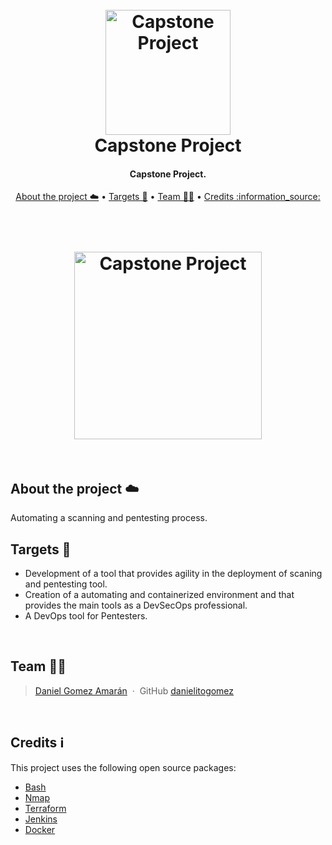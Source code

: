 <h1 align="center">
  <br>
  <a href="https://github.com/capstone-project-cybersecurity"><img src="https://encrypted-tbn0.gstatic.com/images?q=tbn:ANd9GcTSVD1pRm1P30eaADjBv7arCTyrs1a109ssBw&usqp=CAU" alt="Capstone Project" width="200"></a>
  <br>
  Capstone Project
  <br>
</h1>

<h4 align="center">Capstone Project.</h4>

<p align="center">
  <a href="#about">About the project ☁️</a> •
  <a href="#targets">Targets 🎯</a> •
  <a href="#team">Team 👨‍💻</a> •
  <a href="#credits">Credits :information_source:</a>
</p>

<h1 align="center">
  <br>
  <a href="https://github.com/capstone-project-cybersecurity"><img src="https://encrypted-tbn0.gstatic.com/images?q=tbn:ANd9GcSLjJ559qKeZ2NdvSMWcc9Rjpw1QEg5E3I3tg&usqp=CAU" alt="Capstone Project" width="300"></a>
  <br>
</h1>
<br id="about">

## About the project ☁️
Automating a scanning and pentesting process.
<br id="targets">

## Targets 🎯
* Development of a tool that provides agility in the deployment of scaning and pentesting tool.
* Creation of a automating and containerized environment and that provides the main tools as a DevSecOps professional.
* A DevOps tool for Pentesters.
<br id="team">

## Team 👨‍💻
> [Daniel Gomez Amarán](https://danielitogomez.github.io/) &nbsp;&middot;&nbsp;
> GitHub [danielitogomez](https://github.com/danielitogomez)

<br id="credits">

## Credits :information_source:

This project uses the following open source packages:

- [Bash](https://www.gnu.org/software/bash/)
- [Nmap](https://nmap.org/)
- [Terraform](https://www.terraform.io/)
- [Jenkins](https://www.jenkins.io/)
- [Docker](https://hub.docker.com/)